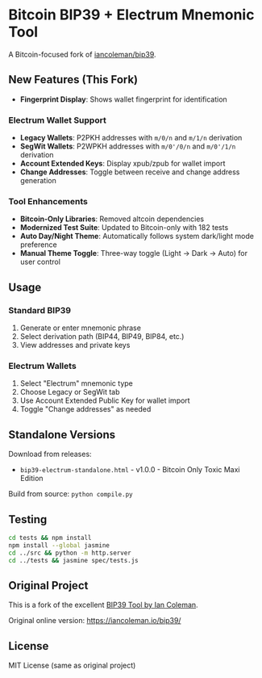 # Bitcoin BIP39 + Electrum Mnemonic Tool

A Bitcoin-focused fork of [iancoleman/bip39](https://github.com/iancoleman/bip39).

## New Features (This Fork)

- **Fingerprint Display**: Shows wallet fingerprint for identification

### Electrum Wallet Support
- **Legacy Wallets**: P2PKH addresses with `m/0/n` and `m/1/n` derivation
- **SegWit Wallets**: P2WPKH addresses with `m/0'/0/n` and `m/0'/1/n` derivation
- **Account Extended Keys**: Display xpub/zpub for wallet import
- **Change Addresses**: Toggle between receive and change address generation

### Tool Enhancements
- **Bitcoin-Only Libraries**: Removed altcoin dependencies
- **Modernized Test Suite**: Updated to Bitcoin-only with 182 tests
- **Auto Day/Night Theme**: Automatically follows system dark/light mode preference
- **Manual Theme Toggle**: Three-way toggle (Light → Dark → Auto) for user control

## Usage

### Standard BIP39
1. Generate or enter mnemonic phrase
2. Select derivation path (BIP44, BIP49, BIP84, etc.)
3. View addresses and private keys

### Electrum Wallets
1. Select "Electrum" mnemonic type
2. Choose Legacy or SegWit tab
3. Use Account Extended Public Key for wallet import
4. Toggle "Change addresses" as needed

## Standalone Versions

Download from releases:
- `bip39-electrum-standalone.html` - v1.0.0 - Bitcoin Only Toxic Maxi Edition

Build from source: `python compile.py`

## Testing

```bash
cd tests && npm install
npm install --global jasmine
cd ../src && python -m http.server
cd ../tests && jasmine spec/tests.js
```

## Original Project

This is a fork of the excellent [BIP39 Tool by Ian Coleman](https://github.com/iancoleman/bip39). 

Original online version: https://iancoleman.io/bip39/

## License

MIT License (same as original project)

